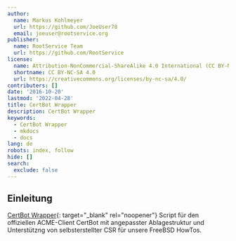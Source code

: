 ```yaml
---
author:
  name: Markus Kohlmeyer
  url: https://github.com/JoeUser78
  email: joeuser@rootservice.org
publisher:
  name: RootService Team
  url: https://github.com/RootService
license:
  name: Attribution-NonCommercial-ShareAlike 4.0 International (CC BY-NC-SA 4.0)
  shortname: CC BY-NC-SA 4.0
  url: https://creativecommons.org/licenses/by-nc-sa/4.0/
contributers: []
date: '2016-10-20'
lastmod: '2022-04-28'
title: CertBot Wrapper
description: CertBot Wrapper
keywords:
  - CertBot Wrapper
  - mkdocs
  - docs
lang: de
robots: index, follow
hide: []
search:
  exclude: false
---
```


## Einleitung

[CertBot Wrapper](https://github.com/RootService/certbot-wrapper){: target="_blank" rel="noopener"} Script für den
offiziellen ACME-Client CertBot mit angepasster Ablagestruktur und Unterstützng von selbsterstellter CSR für unsere
FreeBSD HowTos.
